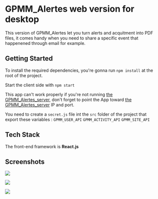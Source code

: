 # GPMM_Alertes web version for desktop

This version of GPMM_Alertes let you turn alerts and acquitment into PDF files, it comes handy when you need to share a specific event that happenened through email for example.

## Getting Started

To install the required dependencies, you're gonna run `npm install` at the root of the project.

Start the client side with `npm start`

This app can't work properly if you're not running [the GPMM_Alertes_server](https://github.com/mathieuhuet/GPMM_Alertes_server), don't forget to point the App toward [the GPMM_Alertes_server](https://github.com/mathieuhuet/GPMM_Alertes_server) IP and port.

You need to create a `secret.js` file int the `src` folder of the project that export these variables : `GPMM_USER_API` `GPMM_ACTIVITY_API` `GPMM_SITE_API`

## Tech Stack

The front-end framework is **React.js**


## Screenshots

![](GPMM_Desktop_01.png) 

![](GPMM_Desktop_02.png) 

![](GPMM_Desktop_03.png)
